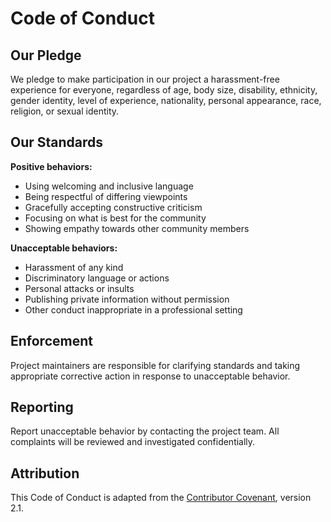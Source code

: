 # Code of Conduct

## Our Pledge

We pledge to make participation in our project a harassment-free experience for everyone, regardless of age, body size, disability, ethnicity, gender identity, level of experience, nationality, personal appearance, race, religion, or sexual identity.

## Our Standards

**Positive behaviors:**
- Using welcoming and inclusive language
- Being respectful of differing viewpoints
- Gracefully accepting constructive criticism
- Focusing on what is best for the community
- Showing empathy towards other community members

**Unacceptable behaviors:**
- Harassment of any kind
- Discriminatory language or actions
- Personal attacks or insults
- Publishing private information without permission
- Other conduct inappropriate in a professional setting

## Enforcement

Project maintainers are responsible for clarifying standards and taking appropriate corrective action in response to unacceptable behavior.

## Reporting

Report unacceptable behavior by contacting the project team. All complaints will be reviewed and investigated confidentially.

## Attribution

This Code of Conduct is adapted from the [Contributor Covenant](https://www.contributor-covenant.org/), version 2.1.